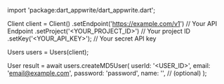 import 'package:dart_appwrite/dart_appwrite.dart';

Client client = Client()
    .setEndpoint('https://example.com/v1') // Your API Endpoint
    .setProject('<YOUR_PROJECT_ID>') // Your project ID
    .setKey('<YOUR_API_KEY>'); // Your secret API key

Users users = Users(client);

User result = await users.createMD5User(
    userId: '<USER_ID>',
    email: 'email@example.com',
    password: 'password',
    name: '<NAME>', // (optional)
);

